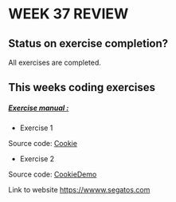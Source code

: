 # WEEK 37 REVIEW  

## Status on exercise completion? 
All exercises are completed.

## This weeks coding exercises
##### [Exercise manual :](https://docs.google.com/document/d/1yZnup_hF7s4WI0K6VWL2yc0XxPJ1_CkSt8GgZkjG3Mw/edit)

* Exercise 1

Source code:	[Cookie](TBD)

* Exercise 2 

Source code:	[CookieDemo](TBD)


Link to website https://wwww.segatos.com



